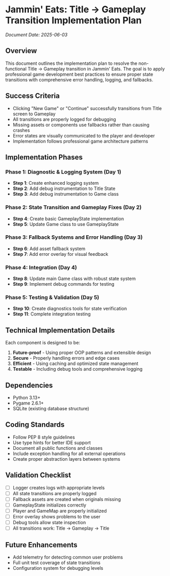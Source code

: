 # Jammin' Eats: Title → Gameplay Transition Implementation Plan

*Document Date: 2025-06-03*

## Overview
This document outlines the implementation plan to resolve the non-functional Title → Gameplay transition in Jammin' Eats. The goal is to apply professional game development best practices to ensure proper state transitions with comprehensive error handling, logging, and fallbacks.

## Success Criteria
- Clicking "New Game" or "Continue" successfully transitions from Title screen to Gameplay
- All transitions are properly logged for debugging
- Missing assets or components use fallbacks rather than causing crashes
- Error states are visually communicated to the player and developer
- Implementation follows professional game architecture patterns

## Implementation Phases

### Phase 1: Diagnostic & Logging System (Day 1)
- **Step 1**: Create enhanced logging system
- **Step 2**: Add debug instrumentation to Title State
- **Step 3**: Add debug instrumentation to Game class

### Phase 2: State Transition and Gameplay Fixes (Day 2)
- **Step 4**: Create basic GameplayState implementation
- **Step 5**: Update Game class to use GameplayState

### Phase 3: Fallback Systems and Error Handling (Day 3)
- **Step 6**: Add asset fallback system
- **Step 7**: Add error overlay for visual feedback

### Phase 4: Integration (Day 4)
- **Step 8**: Update main Game class with robust state system
- **Step 9**: Implement debug commands for testing

### Phase 5: Testing & Validation (Day 5)
- **Step 10**: Create diagnostics tools for state verification
- **Step 11**: Complete integration testing

## Technical Implementation Details

Each component is designed to be:
1. **Future-proof** - Using proper OOP patterns and extensible design
2. **Secure** - Properly handling errors and edge cases
3. **Efficient** - Using caching and optimized state management
4. **Testable** - Including debug tools and comprehensive logging

## Dependencies
- Python 3.13+
- Pygame 2.6.1+
- SQLite (existing database structure)

## Coding Standards
- Follow PEP 8 style guidelines
- Use type hints for better IDE support
- Document all public functions and classes
- Include exception handling for all external operations
- Create proper abstraction layers between systems

## Validation Checklist
- [ ] Logger creates logs with appropriate levels
- [ ] All state transitions are properly logged
- [ ] Fallback assets are created when originals missing
- [ ] GameplayState initializes correctly
- [ ] Player and GameMap are properly initialized
- [ ] Error overlay shows problems to the user
- [ ] Debug tools allow state inspection
- [ ] All transitions work: Title → Gameplay → Title

## Future Enhancements
- Add telemetry for detecting common user problems
- Full unit test coverage of state transitions
- Configuration system for debugging levels
